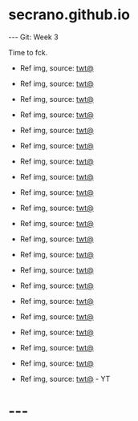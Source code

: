 # secrano.github.io

--- Git: Week 3

Time to fck.

- Ref img, source: [twt@](https://x.com/gracecharisxo/status/1805281438117318953)
- Ref img, source: [twt@](https://x.com/OpMugiwaraVibes/status/1805657464785834261)
- Ref img, source: [twt@](https://x.com/oo_kk_aa/status/1805907571456487551)
- Ref img, source: [twt@](https://x.com/beersjpg/status/1805766510234697866)
- Ref img, source: [twt@](https://x.com/The_GM_is_God/status/1805414646326632812)
- Ref img, source: [twt@](https://x.com/KalyptaGaming/status/1805915824361775302)

- Ref img, source: [twt@](https://x.com/milk_g0re/status/1805998459545170249)
- Ref img, source: [twt@](https://x.com/magdalenepop/status/1805288653083787648)
- Ref img, source: [twt@](https://x.com/PSchwarzenegger/status/1805920047828742524)
- Ref img, source: [twt@](https://x.com/shuragamingyt/status/1805676410096455830)

- Ref img, source: [twt@](https://x.com/AngelRaeAI/status/1806002264076661034)
- Ref img, source: [twt@](https://x.com/PostsOfCats/status/1805710089396842883)
- Ref img, source: [twt@](https://x.com/VTuberMemes/status/1805770452700381286)
- Ref img, source: [twt@](https://x.com/ImAccu/status/1805606984235786427)
- Ref img, source: [twt@](https://x.com/FrotniteGuy/status/1805603067590554082)

- Ref img, source: [twt@](https://x.com/PicturesFoIder/status/1805941879155966168)
- Ref img, source: [twt@](https://x.com/SaiWestwood/status/1806022197032464880/photo/1)
- Ref img, source: [twt@](https://x.com/keiuzuki/status/1806049102138118543)
- Ref img, source: [twt@](https://x.com/ayeejuju/status/1806030439314084249)
- Ref img, source: [twt@](https://x.com/katsuhive/status/1805710810867712077)
- Ref img, source: [twt@](https://www.youtube.com/watch?v=x_hj2ZJQ0do) - YT

# ---
